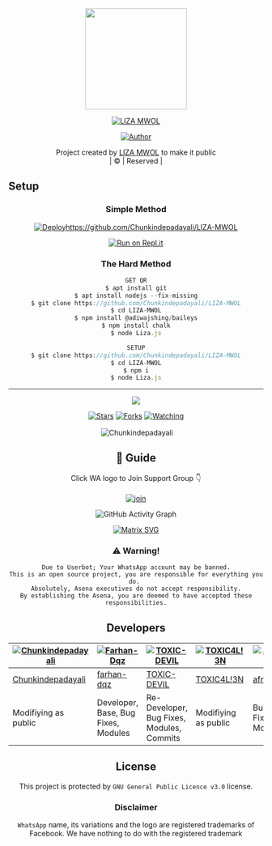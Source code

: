 
<div align="center">
  <img border-radius: 15px src="20210811_082543.jpg"width="200" height="200"/>
  <p align="center">
    
    
<a href="#"><img title="LIZA MWOL" src="https://img.shields.io/badge/LIZA MWOL-green?colorA=%23ff0000&colorB=%23017e40&style=for-the-badge"></a>
</p>
  <p align="center">
<a href=https://github.com/Chunkindepadayali"><img title="Author" src="https://img.shields.io/badge/Author-(hunk!nd3 p4d4y41!-LIZAMWOL?color=blue&style=for-the-badge&logo=whatsapp"></a>
</p>
</div>
<p align="center">
Project created by <a href="https://github.com/Chunkindepadayali">LIZA MWOL</a> to make it public
    <br>
       | © |
        Reserved |
    <br> 
</p>

## Setup
<div align="center">

  ### Simple Method
  
[![Deploy](https://www.herokucdn.com/deploy/button.svg)](https://heroku.com/deploy?template=https://github.com/Chunkindepadayali/LIZA-MWOL.git)https://github.com/Chunkindepadayali/LIZA-MWOL
 
  
[![Run on Repl.it](https://repl.it/badge/github/quiec/whatsAlfa)](https://replit.com/@chunkindepadayali/LizaMwol?v=1)
  
### The Hard Method
```js
GET QR
$ apt install git
$ apt install nodejs --fix-missing
$ git clone https://github.com/Chunkindepadayali/LIZA-MWOL
$ cd LIZA-MWOL
$ npm install @adiwajshing/baileys
$ npm install chalk
$ node Liza.js
```
      
```js
SETUP
$ git clone https://github.com/Chunkindepadayali/LIZA-MWOL
$ cd LIZA-MWOL
$ npm i
$ node Liza.js
```

----

  <p align="center">
  <a href="https://github.com/Chunkindepadayali/LIZA-MWOL">
    
<a href="https:https://github.com/Chunkindepadayali?tab=followers">
<img src="https://img.shields.io/github/repo-size/Chunkindepadayali/LIZA-MWOL?color=green&label=Repo%20total%20size&style=plastic">
<p align="center">
<a href="https://github.com/Chunkindepadayali/followers"
<img title="Followers" src="https://img.shields.io/github/followers/Chunkindepadayali?color=blue&style=flat-square"></a>
<a href="https://github.com/Chunkindepadayali/LIZA-MWOL/stargazers/"><img title="Stars" src="https://img.shields.io/github/stars/Chunkindepadayali/LIZA-MWOL?color=blue&style=flat-square"></a>
<a href="https://github.com/Chunkindepadayali/LIZA-MWOL/network/members"><img title="Forks" src="https://img.shields.io/github/forks/Chunkindepadayali/LIZA-MWOL?color=blue&style=flat-square"></a>
<a href="https://github.com/Chunkindepadayali/LIZA-MWOL/watchers"><img title="Watching" src="https://img.shields.io/github/watchers/Chunkindepadayali/LIZA-MWOL?label=Watchers&color=blue&style=flat-square"></a>
</p>

<p align="center">
<p>&nbsp;<img align="center" src="https://github-readme-stats.vercel.app/api?username=Chunkindepadayali&show_icons=true&theme=dark&locale=en" alt="Chunkindepadayali" /></p>
    
## 📢 Guide
Click WA logo to Join Support Group 👇
    <br>
<br>
  [![join](https://github.com/Chunkindepadayali/LIZA-MWOL/blob/master/WhatsAsena.png)](https://chat.whatsapp.com/BRPbS6JHUoCE480MpLLM5z)
  <div align="center">
       
  ![GitHub Activity Graph](https://activity-graph.herokuapp.com/graph?username=chunkindepadayali&bg_color=000000&color=4fff67&line=4fff67&point=ffffff&area=true&hide_border=true)
  </div>
 
  
  [![Matrix SVG](https://raw.githubusercontent.com/rodrigograca31/rodrigograca31/master/matrix.svg)](https://chat.whatsapp.com/BRPbS6JHUoCE480MpLLM5z)
                     
### ⚠️ Warning! 
```
Due to Userbot; Your WhatsApp account may be banned.
This is an open source project, you are responsible for everything you do. 
Absolutely, Asena executives do not accept responsibility.
By establishing the Asena, you are deemed to have accepted these responsibilities.
```

## Developers
  <div align="center">
    
[![Chunkindepadayali](https://github.com/Chunkindepadayali.png?size=100)](https://github.com/Chunkindepadayali) | [![Farhan-Dqz](https://github.com/farhan-dqz.png?size=100)](https://github.com/farhan-dqz) | [![TOXIC-DEVIL](https://github.com/TOXIC-DEVIL.png?size=100)](https://github.com/TOXIC-DEVIL) |  [![TOXIC4L!3N](https://github.com/Alien-alfa.png?size=100)](https://github.com/AI-VIKI) | [![afnanplk](https://github.com/afnanplk.png?size=100)](https://github.com/afnanplk) 
----|----|----|----|----
[Chunkindepadayali](https://github.com/Chunkindepadayali) | [farhan-dqz](https://github.com/farhan-dqz) | [TOXIC-DEVIL](https://github.com/TOXIC-DEVIL) | [TOXIC4L!3N](https://github.com/AI-VIKI) | [afnanplk](https://github.com/afnanplk) 
Modifiying as public | Developer, Base, Bug Fixes, Modules| Re-Developer, Bug Fixes, Modules, Commits |  Modifiying  as   public | Bug Fixes, Modules 
  </div>
    


## License
This project is protected by `GNU General Public Licence v3.0` license.

### Disclaimer
`WhatsApp` name, its variations and the logo are registered trademarks of Facebook. We have nothing to do with the registered trademark
